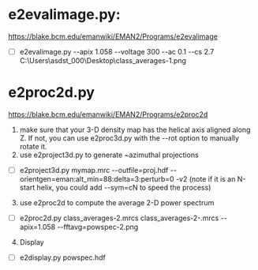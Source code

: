 # e2evalimage.py:

https://blake.bcm.edu/emanwiki/EMAN2/Programs/e2evalimage

- [ ] e2evalimage.py --apix 1.058 --voltage 300 --ac 0.1 --cs 2.7 ‪C:\Users\asdst_000\Desktop\class_averages-1.png

# e2proc2d.py

https://blake.bcm.edu/emanwiki/EMAN2/Programs/e2proc2d

1) make sure that your 3-D density map has the helical axis aligned along Z. If not, you can use e2proc3d.py with the --rot option to manually rotate it.
2) use e2project3d.py to generate ~azimuthal projections
- [ ] e2project3d.py mymap.mrc --outfile=proj.hdf --orientgen=eman:alt_min=88:delta=3:perturb=0 -v2
(note if it is an N-start helix, you could add --sym=cN to speed the process)

3) use e2proc2d to compute the average 2-D power spectrum
- [ ] e2proc2d.py class_averages-2.mrcs class_averages-2-.mrcs --apix=1.058 --fftavg=powspec-2.png

4) Display
- [ ] e2display.py powspec.hdf
